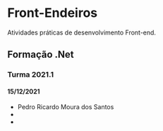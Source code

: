 # Front-Endeiros
 Atividades práticas de desenvolvimento Front-end.
 ## Formação .Net
 ### Turma 2021.1
 #### 15/12/2021
 - Pedro Ricardo Moura dos Santos
 - 
 - 
 
